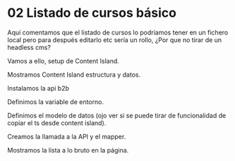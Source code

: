 # 02 Listado de cursos básico

Aquí comentamos que el listado de cursos lo podríamos tener en un fichero local pero para después editarlo etc sería un rollo, ¿Por que no tirar de un headless cms?

Vamos a ello, setup de Content Island.

Mostramos Content Island estructura y datos.


Instalamos la api b2b

Definimos la variable de entorno.

Definimos el modelo de datos (ojo ver si se puede tirar de funcionalidad de copiar el ts desde content island).

Creamos la llamada a la API y el mapper.

Mostramos la lista a lo bruto en la página.



